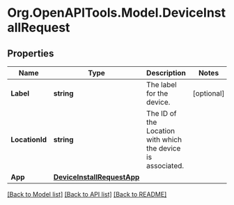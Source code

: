 # Org.OpenAPITools.Model.DeviceInstallRequest
## Properties

Name | Type | Description | Notes
------------ | ------------- | ------------- | -------------
**Label** | **string** | The label for the device. | [optional] 
**LocationId** | **string** | The ID of the Location with which the device is associated. | 
**App** | [**DeviceInstallRequestApp**](DeviceInstallRequestApp.md) |  | 

[[Back to Model list]](../README.md#documentation-for-models) [[Back to API list]](../README.md#documentation-for-api-endpoints) [[Back to README]](../README.md)


